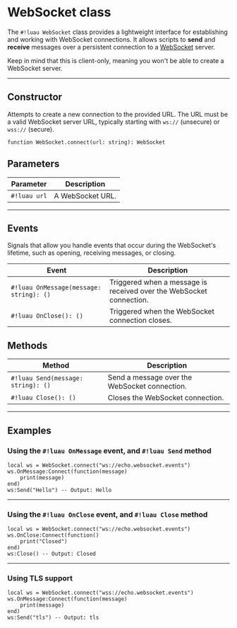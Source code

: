 # WebSocket class

The `#!luau WebSocket` class provides a lightweight interface for establishing and working with WebSocket connections. It allows scripts to **send** and **receive** messages over a persistent connection to a [WebSocket](https://en.wikipedia.org/wiki/WebSocket) server.

Keep in mind that this is client-only, meaning you won't be able to create a WebSocket server.

---

## Constructor

Attempts to create a new connection to the provided URL. The URL must be a valid WebSocket server URL, typically starting with `ws://` (unsecure) or `wss://` (secure).

```luau
function WebSocket.connect(url: string): WebSocket
```

## Parameters

| Parameter     | Description                                                                 |
|---------------|-----------------------------------------------------------------------------|
| `#!luau url`  | A WebSocket URL.|

---

## Events

Signals that allow you handle events that occur during the WebSocket's lifetime, such as opening, receiving messages, or closing.

| Event         | Description                                                                 |
|---------------|-----------------------------------------------------------------------------|
| `#!luau OnMessage(message: string): ()`  | Triggered when a message is received over the WebSocket connection.|
| `#!luau OnClose(): ()`                   | Triggered when the WebSocket connection closes.  |

## Methods

| Method        | Description                                                                 |
|---------------|-----------------------------------------------------------------------------|
| `#!luau Send(message: string): ()` | Send a message over the WebSocket connection.    |
| `#!luau Close(): ()`                     | Closes the WebSocket connection.                 |

---

## Examples

### Using the `#!luau OnMessage` event, and `#!luau Send` method

```luau title="Responding to incoming messages" linenums="1"
local ws = WebSocket.connect("ws://echo.websocket.events")
ws.OnMessage:Connect(function(message)
    print(message)
end)
ws:Send("Hello") -- Output: Hello
```

---

### Using the `#!luau OnClose` event, and `#!luau Close` method

```luau title="Receive a closing message and catch it via OnClose" linenums="1"
local ws = WebSocket.connect("ws://echo.websocket.events")
ws.OnClose:Connect(function()
    print("Closed")
end)
ws:Close() -- Output: Closed
```
---

### Using TLS support

```luau title="Using a secure WebSocket server to send messages" linenums="1"
local ws = WebSocket.connect("wss://echo.websocket.events")
ws.OnMessage:Connect(function(message)
    print(message)
end)
ws:Send("tls") -- Output: tls
```
